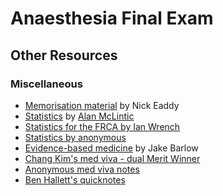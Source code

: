 # Anaesthesia Final Exam

## Other Resources

### Miscellaneous

- [Memorisation material](memorisation_eaddy.pdf) by Nick Eaddy
- [Statistics](statistics_mclintic.pdf) by [Alan McLintic](https://www.heraldscotland.com/opinion/18815592.obituary-dr-alan-mclintic-accomplished-all-rounder-made-career-new-zealand/)
- [Statistics for the FRCA by Ian Wrench](statistics_ian_wrench.pdf)
- [Statistics by anonymous](statistics_anonymous.pdf)
- [Evidence-based medicine](https://partone.litfl.com/evidence-based_medicine.html#id) by Jake Barlow
- [Chang Kim's med viva - dual Merit Winner](changs_medical_viva.pdf)
- [Anonymous med viva notes](med_viva_anonymous.pdf)
- [Ben Hallett's quicknotes](ben_hallet_quicknotes.pdf)